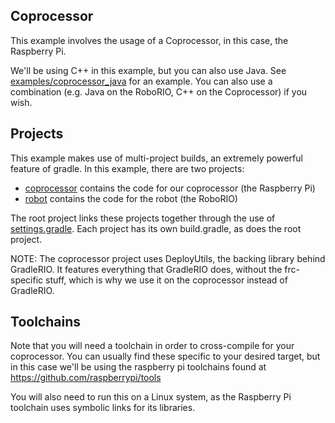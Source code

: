 Coprocessor
---

This example involves the usage of a Coprocessor, in this case, the Raspberry Pi.

We'll be using C++ in this example, but you can also use Java. See [examples/coprocessor_java](../coprocessor_java) for an example. You can also
use a combination (e.g. Java on the RoboRIO, C++ on the Coprocessor) if you wish.

## Projects
This example makes use of multi-project builds, an extremely powerful feature of gradle. In this example, there are two projects:
- [coprocessor](coprocessor) contains the code for our coprocessor (the Raspberry Pi)
- [robot](robot) contains the code for the robot (the RoboRIO)

The root project links these projects together through the use of [settings.gradle](settings.gradle). Each project has its own build.gradle, as does the root project.

NOTE: The coprocessor project uses DeployUtils, the backing library behind GradleRIO. It features everything that GradleRIO does, without the frc-specific
stuff, which is why we use it on the coprocessor instead of GradleRIO.

## Toolchains
Note that you will need a toolchain in order to cross-compile for your coprocessor. You can usually find these specific to your desired target, but in this case we'll be using the raspberry pi toolchains found at https://github.com/raspberrypi/tools

You will also need to run this on a Linux system, as the Raspberry Pi toolchain uses symbolic links for its libraries.
